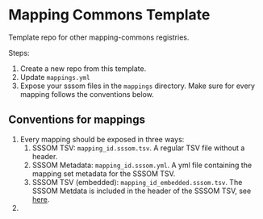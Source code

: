 # Mapping Commons Template
Template repo for other mapping-commons registries. 

Steps:
1. Create a new repo from this template.
2. Update `mappings.yml`
3. Expose your sssom files in the `mappings` directory. Make sure for every mapping follows the conventions below.

## Conventions for mappings

1. Every mapping should be exposed in three ways:
   1. SSSOM TSV: `mapping_id.sssom.tsv`. A regular TSV file without a header.
   2. SSSOM Metadata: `mapping_id.sssom.yml`. A yml file containing the mapping set metadata for the SSSOM TSV.
   3. SSSOM TSV (embedded): `mapping_id_embedded.sssom.tsv`. The SSSOM Metdata is included in the header of the SSSOM TSV, see [here](https://w3id.org/sssom/SSSOM.md#embedded-mode).
2. 

